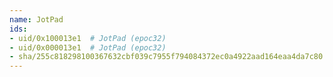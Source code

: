 ```yaml
---
name: JotPad
ids:
- uid/0x100013e1  # JotPad (epoc32)
- uid/0x000013e1  # JotPad (epoc32)
- sha/255c818298100367632cbf039c7955f794084372ec0a4922aad164eaa4da7c80  # JotPad 38.1 kB (epoc32)
---
```

